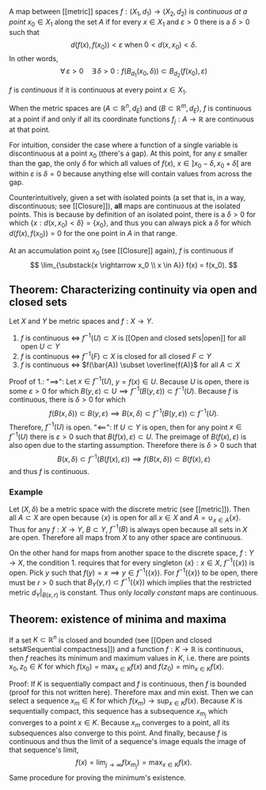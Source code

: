 A map between [[metric]] spaces $f : (X_1, d_1) \rightarrow (X_2, d_2)$
is _continuous at a point_ $x_0 \in X_1$ along the set $A$
if for every $x \in X_1$ and $\varepsilon > 0$ there is a $\delta > 0$ such that
$$
d(f(x), f(x_0)) < \varepsilon
\text{ when } 0 < d(x, x_0) < \delta.
$$
In other words,
$$
\forall\, \varepsilon > 0
\quad \exists\, \delta > 0 : f(B_{d_1}(x_0, \delta)) \subset B_{d_2}(f(x_0), \varepsilon)
$$

$f$ is _continuous_ if it is continuous at every point $x \in X_1$.

When the metric spaces are $(A \subset \mathbb{R}^n, d_E)$ and $(B \subset \mathbb{R}^m, d_E)$,
$f$ is continuous at a point if and only if
all its coordinate functions $f_j : A \rightarrow \mathbb{R}$ are continuous at that point.

For intuition, consider the case
where a function of a single variable
is discontinuous at a point $x_0$ (there's a gap).
At this point, for any $\varepsilon$ smaller than the gap,
the only $\delta$ for which all values of $f(x)$, $x \in ]x_0 - \delta, x_0 + \delta[$
are within $\varepsilon$ is $\delta = 0$ because anything else
will contain values from across the gap.

Counterintuitively, given a set with isolated points
(a set that is, in a way, discontinuous; see [[Closure]]),
**all** maps are continuous at the isolated points.
This is because by definition of an isolated point,
there is a $\delta > 0$ for which $\{ x : d(x, x_0) < \delta \} = \{x_0\}$,
and thus you can always pick a $\delta$ for which
$d(f(x), f(x_0)) = 0$ for the one point in $A$ in that range.

At an accumulation point $x_0$ (see [[Closure]] again),
$f$ is continuous if
$$
\lim_{\substack{x \rightarrow x_0 \\ x \in A}} f(x) = f(x_0).
$$

## Theorem: Characterizing continuity via open and closed sets

Let $X$ and $Y$ be metric spaces and $f : X \rightarrow Y$.
1. $f$ is continuous $\iff$ $f^{-1}(U) \subset X$ is [[Open and closed sets|open]] for all open $U \subset Y$
2. $f$ is continuous $\iff$ $f^{-1}(F) \subset X$ is closed for all closed $F \subset Y$
3. $f$ is continuous $\iff$ $f(\bar{A}) \subset \overline{f(A)}$ for all $A \subset X$

Proof of 1.:
	"$\implies$":
	Let $x \in f^{-1}(U)$, $y = f(x) \in U$.
	Because $U$ is open, there is some $\varepsilon > 0$ for which
	$B(y, \varepsilon) \subset U \implies f^{-1}(B(y, \varepsilon)) \subset f^{-1}(U)$.
	Because $f$ is continuous, there is $\delta > 0$ for which
	$$
	f(B(x, \delta)) \subset B(y, \varepsilon) \implies B(x, \delta) \subset f^{-1}(B(y, \varepsilon)) \subset f^{-1}(U).
	$$
	Therefore, $f^{-1}(U)$ is open.
	"$\impliedby$":
	If $U \subset Y$ is open,
	then for any point $x \in f^{-1}(U)$ there is $\varepsilon > 0$
	such that $B(f(x), \varepsilon) \subset U$.
	The preimage of $B(f(x), \varepsilon)$ is also open due to the starting assumption.
	Therefore there is $\delta > 0$ such that 
	$$
	B(x, \delta) \subset f^{-1}(B(f(x), \varepsilon))
	\implies f(B(x, \delta)) \subset B(f(x), \varepsilon)
	$$
	and thus $f$ is continuous.

### Example

Let $(X, \delta)$ be a metric space with the discrete metric (see [[metric]]).
Then all $A \subset X$ are open because $\{x\}$ is open for all $x \in X$
and $A = \cup_{x \in A} \{x\}$. Thus for any $f : X \rightarrow Y$, $B \subset Y$,
$f^{-1}(B)$ is always open because all sets in $X$ are open.
Therefore all maps from $X$ to any other space are continuous.

On the other hand for maps from another space to the discrete space,
$f : Y \rightarrow X$, the condition 1. requires that
for every singleton $\{x\} : x \in X$, $f^{-1}(\{x\})$ is open.
Pick $y$ such that $f(y) = x \implies y \in f^{-1}(\{x\})$.
For $f^{-1}(\{x\})$ to be open, there must be $r > 0$
such that $B_Y(y, r) \subset f^{-1}(\{x\})$
which implies that the restricted metric $d_Y|_{B(x,r)}$ is constant.
Thus only _locally constant_ maps are continuous.

## Theorem: existence of minima and maxima

If a set $K \subset \mathbb{R}^n$ is closed and bounded (see [[Open and closed sets#Sequential compactness]])
and a function $f : K \rightarrow \mathbb{R}$ is continuous,
then $f$ reaches its minimum and maximum values in $K$, 
i.e. there are points $x_0, z_0 \in K$ for which
$f(x_0) = \max_{x \in K} f(x)$ and $f(z_0) = \min_{x \in K} f(x)$.

Proof:
	If $K$ is sequentially compact and $f$ is continuous,
	then $f$ is bounded (proof for this not written here).
	Therefore max and min exist.
	Then we can select a sequence $x_m \in K$
	for which $f(x_m) \rightarrow \sup_{x \in K} f(x)$.
	Because $K$ is sequentially compact,
	this sequence has a subsequence $x_{m_j}$
	which converges to a point $x \in K$.
	Because $x_m$ converges to a point, all its subsequences also converge to this point.
	And finally, because $f$ is continuous
	and thus the limit of a sequence's image
	equals the image of that sequence's limit,
	$$
	f(x) = \lim_{j \rightarrow \infty} f(x_{m_j}) = \max_{x \in K} f(x).
	$$
	Same procedure for proving the minimum's existence.
